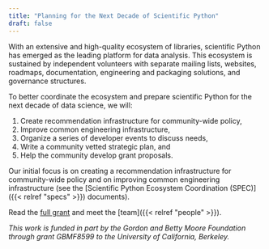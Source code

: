 ```yaml
---
title: "Planning for the Next Decade of Scientific Python"
draft: false
---
```


With an extensive and high-quality ecosystem of libraries, scientific Python
has emerged as the leading platform for data analysis.
This ecosystem is sustained by independent volunteers with separate mailing
lists, websites, roadmaps, documentation, engineering and packaging solutions,
and governance structures.

To better coordinate the ecosystem and prepare scientific Python
for the next decade of data science, we will:

1. Create recommendation infrastructure for community-wide policy,
2. Improve common engineering infrastructure,
3. Organize a series of developer events to discuss needs,
4. Write a community vetted strategic plan, and
5. Help the community develop grant proposals.

Our initial focus is on creating a recommendation infrastructure for
community-wide policy and on improving common engineering infrastructure (see
the [Scientific Python Ecosystem Coordination (SPEC)]({{< relref "specs" >}})
documents).

Read the [full grant](../doc/scientific-python-planning-grant-2020.pdf) and
meet the [team]({{< relref "people" >}}).

_This work is funded in part by the Gordon and Betty Moore Foundation through
grant GBMF8599 to the University of California, Berkeley._
